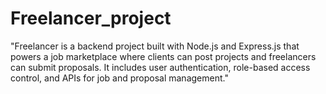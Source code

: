 # Freelancer_project
"Freelancer is a backend project built with Node.js and Express.js that powers a job marketplace where clients can post projects and freelancers can submit proposals. It includes user authentication, role-based access control, and APIs for job and proposal management."
